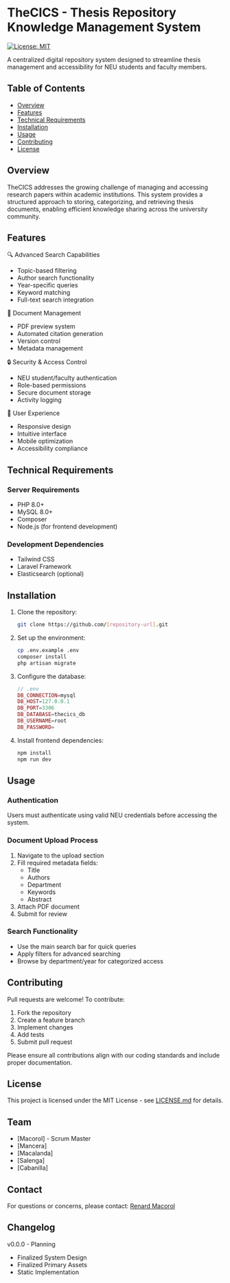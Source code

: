# TheCICS - Thesis Repository Knowledge Management System

[![License: MIT](https://img.shields.io/badge/License-MIT-yellow.svg)](https://opensource.org/licenses/MIT)

A centralized digital repository system designed to streamline thesis management and accessibility for NEU students and faculty members.

## Table of Contents

* [Overview](#overview)
* [Features](#features)
* [Technical Requirements](#technical-requirements)
* [Installation](#installation)
* [Usage](#usage)
* [Contributing](#contributing)
* [License](#license)

## Overview

TheCICS addresses the growing challenge of managing and accessing research papers within academic institutions. This system provides a structured approach to storing, categorizing, and retrieving thesis documents, enabling efficient knowledge sharing across the university community.

## Features

🔍 Advanced Search Capabilities
- Topic-based filtering
- Author search functionality
- Year-specific queries
- Keyword matching
- Full-text search integration

📄 Document Management
- PDF preview system
- Automated citation generation
- Version control
- Metadata management

🔒 Security & Access Control
- NEU student/faculty authentication
- Role-based permissions
- Secure document storage
- Activity logging

🎯 User Experience
- Responsive design
- Intuitive interface
- Mobile optimization
- Accessibility compliance

## Technical Requirements

### Server Requirements
- PHP 8.0+
- MySQL 8.0+
- Composer
- Node.js (for frontend development)

### Development Dependencies
- Tailwind CSS
- Laravel Framework
- Elasticsearch (optional)

## Installation

1. Clone the repository:
   ```bash
   git clone https://github.com/[repository-url].git
   ```
   
2. Set up the environment:
   ```bash
   cp .env.example .env
   composer install
   php artisan migrate
   ```

3. Configure the database:
   ```php
   // .env
   DB_CONNECTION=mysql
   DB_HOST=127.0.0.1
   DB_PORT=3306
   DB_DATABASE=thecics_db
   DB_USERNAME=root
   DB_PASSWORD=
   ```

4. Install frontend dependencies:
   ```bash
   npm install
   npm run dev
   ```

## Usage

### Authentication
Users must authenticate using valid NEU credentials before accessing the system.

### Document Upload Process
1. Navigate to the upload section
2. Fill required metadata fields:
   - Title
   - Authors
   - Department
   - Keywords
   - Abstract
3. Attach PDF document
4. Submit for review

### Search Functionality
- Use the main search bar for quick queries
- Apply filters for advanced searching
- Browse by department/year for categorized access

## Contributing

Pull requests are welcome! To contribute:

1. Fork the repository
2. Create a feature branch
3. Implement changes
4. Add tests
5. Submit pull request

Please ensure all contributions align with our coding standards and include proper documentation.

## License

This project is licensed under the MIT License - see [LICENSE.md](LICENSE.md) for details.

## Team
- [Macorol] - Scrum Master
- [Mancera] 
- [Macalanda]
- [Salenga]
- [Cabanilla]
  
## Contact

For questions or concerns, please contact:
[Renard Macorol](rmacorol18@gmail.com)

## Changelog

v0.0.0 - Planning
- Finalized System Design
- Finalized Primary Assets
- Static Implementation

